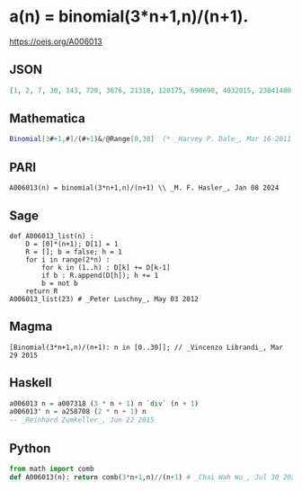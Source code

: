 # a\(n\) \= binomial\(3\*n\+1,n\)/\(n\+1\)\.
https://oeis.org/A006013
## JSON
```JSON
[1, 2, 7, 30, 143, 728, 3876, 21318, 120175, 690690, 4032015, 23841480, 142498692, 859515920, 5225264024, 31983672534, 196947587823, 1219199353190, 7583142491925, 47365474641870, 296983176369495, 1868545312633440, 11793499763070480]
```
## Mathematica
```Mathematica
Binomial[3#+1,#]/(#+1)&/@Range[0,30]  (* _Harvey P. Dale_, Mar 16 2011 *)
```
## PARI
```PARI
A006013(n) = binomial(3*n+1,n)/(n+1) \\ _M. F. Hasler_, Jan 08 2024
```
## Sage
```Sage
def A006013_list(n) :
    D = [0]*(n+1); D[1] = 1
    R = []; b = false; h = 1
    for i in range(2*n) :
        for k in (1..h) : D[k] += D[k-1]
        if b : R.append(D[h]); h += 1
        b = not b
    return R
A006013_list(23) # _Peter Luschny_, May 03 2012
```
## Magma
```Magma
[Binomial(3*n+1,n)/(n+1): n in [0..30]]; // _Vincenzo Librandi_, Mar 29 2015
```
## Haskell
```Haskell
a006013 n = a007318 (3 * n + 1) n `div` (n + 1)
a006013' n = a258708 (2 * n + 1) n
-- _Reinhard Zumkeller_, Jun 22 2015
```
## Python
```Python
from math import comb
def A006013(n): return comb(3*n+1,n)//(n+1) # _Chai Wah Wu_, Jul 30 2022
```
